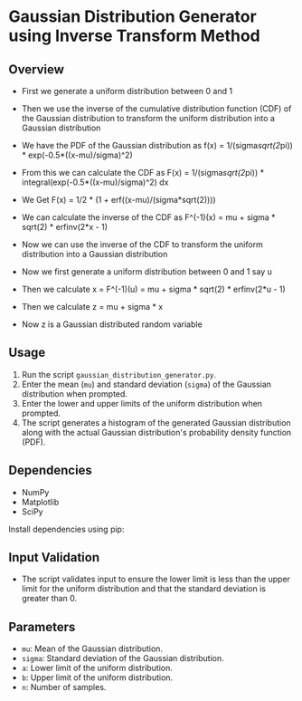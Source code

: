 # Gaussian Distribution Generator using Inverse Transform Method

## Overview
- First we generate a uniform distribution between 0 and 1
- Then we use the inverse of the cumulative distribution function (CDF) of the Gaussian distribution to transform the uniform distribution into a Gaussian distribution
- We have the PDF of the Gaussian distribution as f(x) = 1/(sigma*sqrt(2*pi)) * exp(-0.5*((x-mu)/sigma)^2)
- From this we can calculate the CDF as F(x) = 1/(sigma*sqrt(2*pi)) * integral(exp(-0.5*((x-mu)/sigma)^2) dx
- We Get F(x) = 1/2 * (1 + erf((x-mu)/(sigma*sqrt(2))))
- We can calculate the inverse of the CDF as F^(-1)(x) = mu + sigma * sqrt(2) * erfinv(2*x - 1)
- Now we can use the inverse of the CDF to transform the uniform distribution into a Gaussian distribution


- Now we first generate a uniform distribution between 0 and 1 say u
- Then we calculate x = F^(-1)(u) = mu + sigma * sqrt(2) * erfinv(2*u - 1) 
- Then we calculate z = mu + sigma * x
- Now z is a Gaussian distributed random variable


## Usage

1. Run the script `gaussian_distribution_generator.py`.
2. Enter the mean (`mu`) and standard deviation (`sigma`) of the Gaussian distribution when prompted.
3. Enter the lower and upper limits of the uniform distribution when prompted.
4. The script generates a histogram of the generated Gaussian distribution along with the actual Gaussian distribution's probability density function (PDF).

## Dependencies

- NumPy
- Matplotlib
- SciPy

Install dependencies using pip:
## Input Validation

- The script validates input to ensure the lower limit is less than the upper limit for the uniform distribution and that the standard deviation is greater than 0.

## Parameters

- `mu`: Mean of the Gaussian distribution.
- `sigma`: Standard deviation of the Gaussian distribution.
- `a`: Lower limit of the uniform distribution.
- `b`: Upper limit of the uniform distribution.
- `n`: Number of samples.
